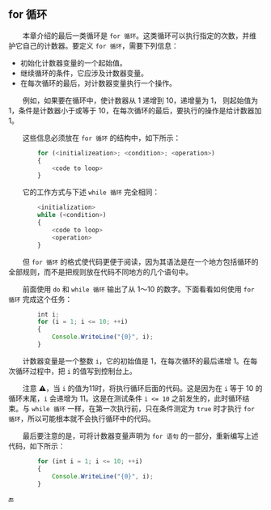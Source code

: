 ## for 循环

&emsp;&emsp;本章介绍的最后一类循环是 `for 循环`。这类循环可以执行指定的次数，并维护它自己的计数器。要定义 `for 循环`，需要下列信息：

* 初始化计数器变量的一个起始值。
* 继续循环的条件，它应涉及计数器变量。
* 在每次循环的最后，对计数器变量执行一个操作。

&emsp;&emsp;例如，如果要在循环中，使计数器从 1 递增到 10，递增量为 1， 则起始值为 1，条件是计数器小于或等于 10，在每次循环的最后，要执行的操作是给计数器加 1。

&emsp;&emsp;这些信息必须放在 `for 循环` 的结构中，如下所示：

```javascript
        for (<initializeation>; <condition>; <operation>)
        {
            <code to loop>
        }
```

&emsp;&emsp;它的工作方式与下述 `while 循环` 完全相同：

```javascript
        <initialization>
        while (<condition>)
        {
            <code to loop>
            <operation>
        }
```

&emsp;&emsp;但 `for 循环` 的格式使代码更便于阅读，因为其语法是在一个地方包括循环的全部规则，而不是把规则放在代码不同地方的几个语句中。

&emsp;&emsp;前面使用 `do` 和 `while 循环` 输出了从 1～10 的数字。下面看看如何使用 `for 循环` 完成这个任务：

```javascript
        int i;
        for (i = 1; i <= 10; ++i)
        {
            Console.WriteLine("{0}", i);
        }
```

&emsp;&emsp;计数器变量是一个整数 `i`，它的初始值是 1，在每次循环的最后递增 1。在每次循环过程中，把 `i` 的值写到控制台上。

&emsp;&emsp;注意 ⚠️，当 `i` 的值为11时，将执行循环后面的代码。这是因为在 `i` 等于 10 的循环末尾，`i` 会递增为 11。这是在测试条件 `i <= 10` 之前发生的，此时循环结束。与 `while 循环` 一样，在第一次执行前，只在条件测定为 `true` 时才执行 `for 循环`，所以可能根本就不会执行循环中的代码。 

&emsp;&emsp;最后要注意的是，可将计数器变量声明为 `for 语句` 的一部分，重新编写上述代码，如下所示：

```javascript
        for (int i = 1; i <= 10; ++i)
        {
            Console.WriteLine("{0}", i);
        }
```









🔚